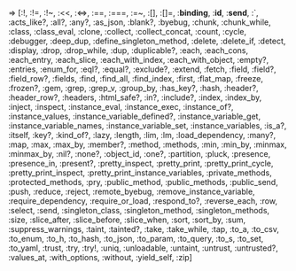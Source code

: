 => [:!,
 :!=,
 :!~,
 :<<,
 :<=>,
 :==,
 :===,
 :=~,
 :[],
 :[]=,
 :__binding__,
 :__id__,
 :__send__,
 :`,
 :acts_like?,
 :all?,
 :any?,
 :as_json,
 :blank?,
 :byebug,
 :chunk,
 :chunk_while,
 :class,
 :class_eval,
 :clone,
 :collect,
 :collect_concat,
 :count,
 :cycle,
 :debugger,
 :deep_dup,
 :define_singleton_method,
 :delete,
 :delete_if,
 :detect,
 :display,
 :drop,
 :drop_while,
 :dup,
 :duplicable?,
 :each,
 :each_cons,
 :each_entry,
 :each_slice,
 :each_with_index,
 :each_with_object,
 :empty?,
 :entries,
 :enum_for,
 :eql?,
 :equal?,
 :exclude?,
 :extend,
 :fetch,
 :field,
 :field?,
 :field_row?,
 :fields,
 :find,
 :find_all,
 :find_index,
 :first,
 :flat_map,
 :freeze,
 :frozen?,
 :gem,
 :grep,
 :grep_v,
 :group_by,
 :has_key?,
 :hash,
 :header?,
 :header_row?,
 :headers,
 :html_safe?,
 :in?,
 :include?,
 :index,
 :index_by,
 :inject,
 :inspect,
 :instance_eval,
 :instance_exec,
 :instance_of?,
 :instance_values,
 :instance_variable_defined?,
 :instance_variable_get,
 :instance_variable_names,
 :instance_variable_set,
 :instance_variables,
 :is_a?,
 :itself,
 :key?,
 :kind_of?,
 :lazy,
 :length,
 :lim,
 :lm,
 :load_dependency,
 :many?,
 :map,
 :max,
 :max_by,
 :member?,
 :method,
 :methods,
 :min,
 :min_by,
 :minmax,
 :minmax_by,
 :nil?,
 :none?,
 :object_id,
 :one?,
 :partition,
 :pluck,
 :presence,
 :presence_in,
 :present?,
 :pretty_inspect,
 :pretty_print,
 :pretty_print_cycle,
 :pretty_print_inspect,
 :pretty_print_instance_variables,
 :private_methods,
 :protected_methods,
 :pry,
 :public_method,
 :public_methods,
 :public_send,
 :push,
 :reduce,
 :reject,
 :remote_byebug,
 :remove_instance_variable,
 :require_dependency,
 :require_or_load,
 :respond_to?,
 :reverse_each,
 :row,
 :select,
 :send,
 :singleton_class,
 :singleton_method,
 :singleton_methods,
 :size,
 :slice_after,
 :slice_before,
 :slice_when,
 :sort,
 :sort_by,
 :sum,
 :suppress_warnings,
 :taint,
 :tainted?,
 :take,
 :take_while,
 :tap,
 :to_a,
 :to_csv,
 :to_enum,
 :to_h,
 :to_hash,
 :to_json,
 :to_param,
 :to_query,
 :to_s,
 :to_set,
 :to_yaml,
 :trust,
 :try,
 :try!,
 :uniq,
 :unloadable,
 :untaint,
 :untrust,
 :untrusted?,
 :values_at,
 :with_options,
 :without,
 :yield_self,
 :zip]